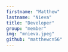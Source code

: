```yaml
---
firstname: "Matthew"
lastname: "Nieva"
title: "Developer"
group: "member"
img: "mnieva.jpeg"
github: "matthewcn56"
---
```

